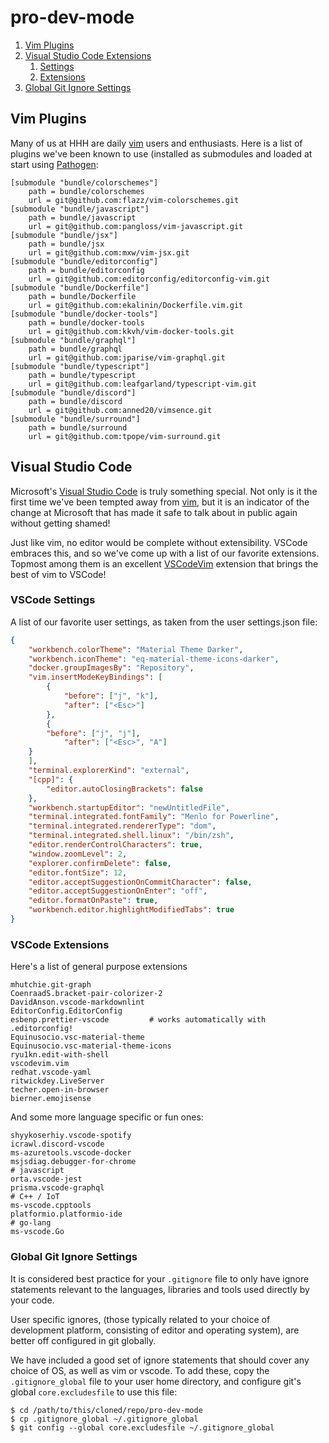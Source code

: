 # pro-dev-mode

1. [Vim Plugins](#vim-plugins)
1. [Visual Studio Code Extensions](#visual-studio-code)  
	1. [Settings](#vscode-settings)
	1. [Extensions](#vscode-extensions)
1. [Global Git Ignore Settings](#global-git-ignore-settings)

## Vim Plugins

Many of us at HHH are daily [vim]() users and enthusiasts.
Here is a list of plugins we've been known to use (installed as
submodules and loaded at start using [Pathogen]():

```
[submodule "bundle/colorschemes"]
	path = bundle/colorschemes
	url = git@github.com:flazz/vim-colorschemes.git
[submodule "bundle/javascript"]
	path = bundle/javascript
	url = git@github.com:pangloss/vim-javascript.git
[submodule "bundle/jsx"]
	path = bundle/jsx
	url = git@github.com:mxw/vim-jsx.git
[submodule "bundle/editorconfig"]
	path = bundle/editorconfig
	url = git@github.com:editorconfig/editorconfig-vim.git
[submodule "bundle/Dockerfile"]
	path = bundle/Dockerfile
	url = git@github.com:ekalinin/Dockerfile.vim.git
[submodule "bundle/docker-tools"]
	path = bundle/docker-tools
	url = git@github.com:kkvh/vim-docker-tools.git
[submodule "bundle/graphql"]
	path = bundle/graphql
	url = git@github.com:jparise/vim-graphql.git
[submodule "bundle/typescript"]
	path = bundle/typescript
	url = git@github.com:leafgarland/typescript-vim.git
[submodule "bundle/discord"]
	path = bundle/discord
	url = git@github.com:anned20/vimsence.git
[submodule "bundle/surround"]
	path = bundle/surround
	url = git@github.com:tpope/vim-surround.git
```

## Visual Studio Code

Microsoft's [Visual Studio Code][vscode] is truly something special. Not only is it the first time we've been tempted
away from [vim](), but it is an indicator of the change at Microsoft
that has made it safe to talk about in public again without getting
shamed!

Just like vim, no editor would be complete without extensibility. VSCode embraces this,
and so we've come up with a list of our favorite extensions. Topmost among
them is an excellent [VSCodeVim]() extension that brings the best of vim
to VSCode!

### VSCode Settings

A list of our favorite user settings, as taken from the user settings.json file:

```json
{
    "workbench.colorTheme": "Material Theme Darker",
    "workbench.iconTheme": "eq-material-theme-icons-darker",
    "docker.groupImagesBy": "Repository",
    "vim.insertModeKeyBindings": [
        {
            "before": ["j", "k"],
            "after": ["<Esc>"]
        },
        {
	    "before": ["j", "j"],
            "after": ["<Esc>", "A"]
	}
    ],
    "terminal.explorerKind": "external",
    "[cpp]": {
        "editor.autoClosingBrackets": false
    },
    "workbench.startupEditor": "newUntitledFile",
    "terminal.integrated.fontFamily": "Menlo for Powerline",
    "terminal.integrated.rendererType": "dom",
    "terminal.integrated.shell.linux": "/bin/zsh",
    "editor.renderControlCharacters": true,
    "window.zoomLevel": 2,
    "explorer.confirmDelete": false,
    "editor.fontSize": 12,
    "editor.acceptSuggestionOnCommitCharacter": false,
    "editor.acceptSuggestionOnEnter": "off",
    "editor.formatOnPaste": true,
    "workbench.editor.highlightModifiedTabs": true
}
```

### VSCode Extensions

Here's a list of general purpose extensions 

```
mhutchie.git-graph
CoenraadS.bracket-pair-colorizer-2
DavidAnson.vscode-markdownlint
EditorConfig.EditorConfig
esbenp.prettier-vscode         # works automatically with .editorconfig!
Equinusocio.vsc-material-theme
Equinusocio.vsc-material-theme-icons
ryu1kn.edit-with-shell
vscodevim.vim
redhat.vscode-yaml
ritwickdey.LiveServer
techer.open-in-browser
bierner.emojisense
```

And some more language specific or fun ones:

```
shyykoserhiy.vscode-spotify
icrawl.discord-vscode
ms-azuretools.vscode-docker
msjsdiag.debugger-for-chrome
# javascript
orta.vscode-jest 
prisma.vscode-graphql 
# C++ / IoT
ms-vscode.cpptools
platformio.platformio-ide
# go-lang
ms-vscode.Go

```

### Global Git Ignore Settings

It is considered best practice for your `.gitignore` file to only have ignore statements
relevant to the languages, libraries and tools used directly by your code.

User specific ignores, (those typically related to your choice of development platform, consisting
of editor and operating system), are better off configured in git globally.

We have included a good set of ignore statements that should cover any choice of OS, as well as
vim or vscode.  To add these, copy the `.gitignore_global` file to your user home directory,
and configure git's global `core.excludesfile` to use this file:


```
$ cd /path/to/this/cloned/repo/pro-dev-mode
$ cp .gitignore_global ~/.gitignore_global
$ git config --global core.excludesfile ~/.gitignore_global
```


[Pathogen]: https://github.com/tpope/vim-pathogen
[vscode]: https://code.visualstudio.com
[VSCodeVim]: https://marketplace.visualstudio.com/items?itemName=vscodevim.vim
[vim]: https://www.vim.org

